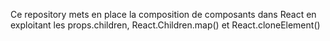 Ce repository mets en place la composition de composants dans React en exploitant les props.children, React.Children.map() et React.cloneElement()